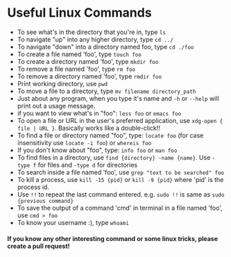 # Useful Linux Commands

- To see what's in the directory that you're in, type ```ls```
- To navigate "up" into any higher directory, type ```cd ../```
- To navigate "down" into a directory named foo, type ```cd ./foo```
- To create a file named 'foo', type ```touch foo```
- To create a directory named 'foo', type ```mkdir foo```
- To remove a file named 'foo', type ```rm foo```
- To remove a directory named 'foo', type ```rmdir foo```
- Print working directory, use ```pwd```
- To move a file to a directory, type ```mv filename directory_path```
- Just about any program, when you type it's name and ```-h``` or ```--help``` will print out a usage message.
- if you want to view what's in "foo":
  ```less foo``` or ```emacs foo```
- To open a file or URL in the user's preferred application, use ```xdg-open { file | URL }```. Basically works like a double-click!!
- To find a file or directory named "foo", type:
  ```locate foo``` (for case insensitivity use `locate -i foo`) or ```whereis foo```
- If you don't know about "foo", type:
  ```info foo``` or ```man foo```
- To find files in a directory, use ```find {directory} -name {name}```.
  Use ```-type f``` for files and ```-type d``` for directories
- To search inside a file named 'foo', use ```grep "text to be searched" foo```
- To kill a process, use ```kill -15 {pid}``` or ```kill -9 {pid}``` where 'pid' is the process id.
- Use ```!!``` to repeat the last command entered. e.g. ```sudo !!``` is same as ```sudo {previous command}```
- To save the output of a command 'cmd' in terminal in a file named 'foo', use ```cmd > foo```
- To know your username :), type ```whoami```

#### If you know any other interesting command or some linux tricks, please create a pull request!
